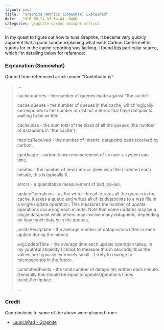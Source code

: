 ```yaml
---
layout: post
title:  "Graphite Metrics (Somewhat) Explained"
date:   2016-08-24 09:34:04 -0400
categories: graphite carbon whisper metrics
---
```

In my quest to figure out how to tune Graphite, it became very quickly apparent that a good source
explaining what each Carbon Cache metric stands for in the cache reporting was lacking. I found
[this](https://answers.launchpad.net/graphite/+question/145032) particular source, which I'm detailing
below for reference:

### Explanation (Somewhat)

Quoted from referenced article under "Contributions":

> ...
>
> cache.queries - the number of queries made against "the cache".
>
> cache.queues - the number of queues in the cache, which logically corresponds to the number of distinct metrics that have datapoints waiting to be written.
>
> cache.size - the sum total of the sizes of all the queues (the number of datapoints in "the cache").
>
> metricsReceived - the number of (metric, datapoint) pairs received by carbon.
>
> cpuUsage - carbon's own measurement of its user + system cpu time.
>
> creates - the number of new metrics (new wsp files) created each minute, this is typically 0.
>
> errors - a quantitative measurement of bad joo-joo.
>
> updateOperations - as the writer thread iterates all the queues in the cache, it takes a queue and writes all of its datapoints to a wsp file in a single update operation. This measures the number of update operations occurring each minute. Note that some updates may be a single datapoint while others may involve many datapoints, depending on how much data is in the queues.
>
> pointsPerUpdate - the average number of datapoints written in each update during the minute.
>
> avgUpdateTime - the average time each update operation takes. In my youthful stupidity I chose to measure this in seconds, thus the values are typically extremely small... Likely to change to microseconds in the future.
>
> committedPoints - the total number of datapoints written each minute. Generally this should be equal to updateOperations times pointsPerUpdate.
>
> ...

### Credit

Contributions to some of the above were gleaned from:

* [LaunchPad - Graphite](https://answers.launchpad.net/graphite/+question/145032)
